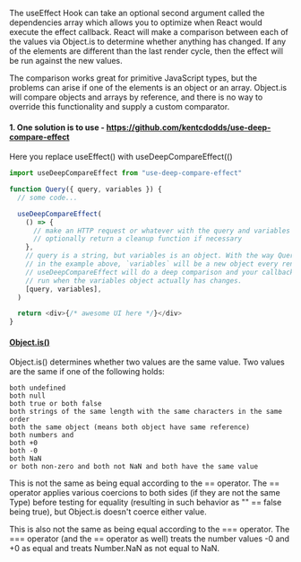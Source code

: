 The useEffect Hook can take an optional second argument called the dependencies array which allows you to optimize when React would execute the effect callback. React will make a comparison between each of the values via Object.is to determine whether anything has changed. If any of the elements are different than the last render cycle, then the effect will be run against the new values.

The comparison works great for primitive JavaScript types, but the problems can arise if one of the elements is an object or an array. Object.is will compare objects and arrays by reference, and there is no way to override this functionality and supply a custom comparator.

#### 1. One solution is to use - https://github.com/kentcdodds/use-deep-compare-effect

Here you replace useEffect() with useDeepCompareEffect(()

```js
import useDeepCompareEffect from "use-deep-compare-effect"

function Query({ query, variables }) {
  // some code...

  useDeepCompareEffect(
    () => {
      // make an HTTP request or whatever with the query and variables
      // optionally return a cleanup function if necessary
    },
    // query is a string, but variables is an object. With the way Query is used
    // in the example above, `variables` will be a new object every render.
    // useDeepCompareEffect will do a deep comparison and your callback is only
    // run when the variables object actually has changes.
    [query, variables],
  )

  return <div>{/* awesome UI here */}</div>
}
```

#### [Object.is()](https://developer.mozilla.org/en-US/docs/Web/JavaScript/Reference/Global_Objects/Object/is)

Object.is() determines whether two values are the same value. Two values are the same if one of the following holds:

```
both undefined
both null
both true or both false
both strings of the same length with the same characters in the same order
both the same object (means both object have same reference)
both numbers and
both +0
both -0
both NaN
or both non-zero and both not NaN and both have the same value

```

This is not the same as being equal according to the == operator. The == operator applies various coercions to both sides (if they are not the same Type) before testing for equality (resulting in such behavior as "" == false being true), but Object.is doesn't coerce either value.

This is also not the same as being equal according to the === operator. The === operator (and the == operator as well) treats the number values -0 and +0 as equal and treats Number.NaN as not equal to NaN.
